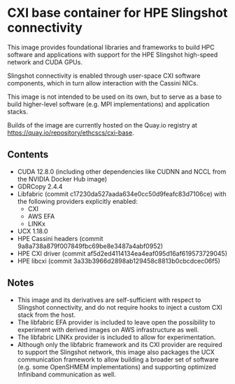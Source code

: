 # CXI base container for HPE Slingshot connectivity

This image provides foundational libraries and frameworks to build HPC software and applications with support for the HPE Slingshot high-speed network and CUDA GPUs.

Slingshot connectivity is enabled through user-space CXI software components, which in turn allow interaction with the Cassini NICs.

This image is not intended to be used on its own, but to serve as a base to build higher-level software (e.g. MPI implementations) and application stacks.

Builds of the image are currently hosted on the Quay.io registry at https://quay.io/repository/ethcscs/cxi-base.

## Contents

- CUDA 12.8.0 (including other dependencies like CUDNN and NCCL from the NVIDIA Docker Hub image)
- GDRCopy 2.4.4
- Libfabric (commit c17230da527aada634e0cc50d9feafc83d7106ce) with the following providers explicitly enabled:
    - CXI
    - AWS EFA
    - LINKx
- UCX 1.18.0
- HPE Cassini headers (commit 9a8a738a879f007849fbc69be8e3487a4abf0952)
- HPE CXI driver (commit af5d2ed4114134ea4eaf095d16af619573729045)
- HPE libcxi (commit 3a33b3966d2898ab129458c8813b0cbcdcec06f5)

## Notes

- This image and its derivatives are self-sufficient with respect to Slingshot connectivity, and do not require hooks to inject a custom CXI stack from the host.
- The libfabric EFA provider is included to leave open the possibility to experiment with derived images on AWS infrastructure as well.
- The libfabric LINKx provider is included to allow for experimentation.
- Although only the libfabric framework and its CXI provider are required to support the Slingshot network, this image also packages the UCX communication framework to allow building a broader set of software (e.g. some OpenSHMEM implementations) and supporting optimized Infiniband communication as well.
